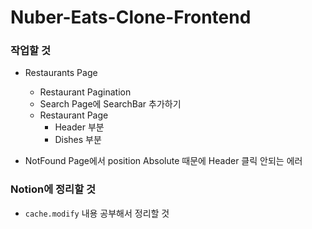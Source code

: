# Nuber-Eats-Clone-Frontend

### 작업할 것
* Restaurants Page
  - Restaurant Pagination
  - Search Page에 SearchBar 추가하기
  - Restaurant Page
    + Header 부분
    + Dishes 부분

* NotFound Page에서 position Absolute 때문에 Header 클릭 안되는 에러

### Notion에 정리할 것

* `cache.modify` 내용 공부해서 정리할 것